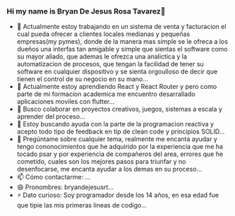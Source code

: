 <!--
**bryandejesusrt/bryandejesusrt** is a ✨ _special_ ✨ repository because its `README.md` (this file) appears on your GitHub profile.

-->
### Hi my name is Bryan De Jesus Rosa Tavarez👋

- 🔭 Actualmente estoy trabajando en un sistema de venta y facturacion el cual pueda ofrecer a clientes locales medianas y pequeñas empresas(my pymes), donde de la manera mas simple se le ofreca a los dueños una interfas tan amigable y simple que sientas el software como su mayor aliado, que ademas le ofrezca una analictica y la automatizacion de procesos, que tengan la facilidad de tener su software en cualquier dispositivo y se sienta orgoulloso de decir que tienen el control de su negocio en su mano...
- 🌱 Actualmente estoy aprendiendo React y React Router y pero como parte de mi formacion academica me encuentro desarrallado aplicaciones moviles con flutter...
- 👯 Busco colaborar en proyectos creativos, juegos, sistemas a escala y aprender del proceso...
- 🤔 Estoy buscando ayuda con la parte de la programacion reactiva y acepto todo tipo de feedback en tip de clean code y principios SOLID...
- 💬 Pregúntame sobre cualquier tema, realmente me encanta ayudar y tengo cononocimientos que he adquirido por la experiencia que me ha tocado psar y por experiencia de compañeros del area, errores que he cometido, cuales son los mejores pasos para triunfar y no desenfocarse, me encanta ayudar a los demas en su proceso...
- 📫 Cómo contactarme: ...
- 😄 Pronombres: bryandejesusrt...
- ⚡ Dato curioso: Soy programador desde los 14 años, en esa edad fue que tipie las mis primeras lineas de codigo...

